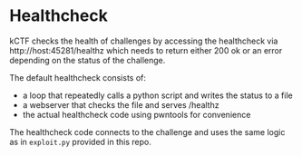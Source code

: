 # Healthcheck

kCTF checks the health of challenges by accessing the healthcheck via
http://host:45281/healthz which needs to return either 200 ok or an error
depending on the status of the challenge.

The default healthcheck consists of:
* a loop that repeatedly calls a python script and writes the status to a file
* a webserver that checks the file and serves /healthz
* the actual healthcheck code using pwntools for convenience

The healthcheck code connects to the challenge and uses the same logic as in
`exploit.py` provided in this repo.

